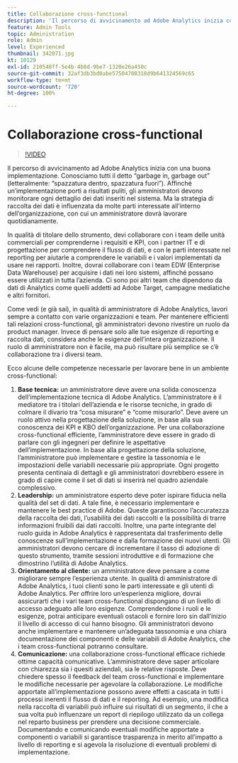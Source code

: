 ```yaml
---
title: Collaborazione cross-functional
description: 'Il percorso di avvicinamento ad Adobe Analytics inizia con una buona implementazione. Conosciamo tutti il detto “garbage in, garbage out” (letteralmente: “spazzatura dentro, spazzatura fuori”). Affinché un’implementazione porti a risultati puliti, gli amministratori devono monitorare ogni dettaglio dei dati inseriti nel sistema. Ma la strategia di raccolta dei dati è influenzata da molte parti interessate all’interno dell’organizzazione, con cui un amministratore dovrà lavorare quotidianamente.'
feature: Admin Tools
topic: Administration
role: Admin
level: Experienced
thumbnail: 342071.jpg
kt: 10129
exl-id: 210548ff-5e4b-4b8d-9be7-1320e26a450c
source-git-commit: 32af3db3bd0abe57504708318d9b641324569c65
workflow-type: tm+mt
source-wordcount: '720'
ht-degree: 100%

---
```


# Collaborazione cross-functional

>[!VIDEO](https://video.tv.adobe.com/v/342071/?quality=12&learn=on)

Il percorso di avvicinamento ad Adobe Analytics inizia con una buona implementazione. Conosciamo tutti il detto “garbage in, garbage out” (letteralmente: “spazzatura dentro, spazzatura fuori”). Affinché un’implementazione porti a risultati puliti, gli amministratori devono monitorare ogni dettaglio dei dati inseriti nel sistema. Ma la strategia di raccolta dei dati è influenzata da molte parti interessate all’interno dell’organizzazione, con cui un amministratore dovrà lavorare quotidianamente.

In qualità di titolare dello strumento, devi collaborare con i team delle unità commerciali per comprenderne i requisiti e KPI, con i partner IT e di progettazione per comprendere il flusso di dati, e con le parti interessate nel reporting per aiutarle a comprendere le variabili e i valori implementati da usare nei rapporti. Inoltre, dovrai collaborare con i team EDW (Enterprise Data Warehouse) per acquisire i dati nei loro sistemi, affinché possano essere utilizzati in tutta l’azienda. Ci sono poi altri team che dipendono da dati di Analytics come quelli addetti ad Adobe Target, campagne mediatiche e altri fornitori.

Come vedi (e già sai), in qualità di amministratore di Adobe Analytics, lavori sempre a contatto con varie organizzazioni e team. Per mantenere efficienti tali relazioni cross-functional, gli amministratori devono rivestire un ruolo da product manager. Invece di pensare solo alle tue esigenze di reporting e raccolta dati, considera anche le esigenze dell’intera organizzazione. Il ruolo di amministratore non è facile, ma può risultare più semplice se c’è collaborazione tra i diversi team.

Ecco alcune delle competenze necessarie per lavorare bene in un ambiente cross-functional:

1. **Base tecnica:** un amministratore deve avere una solida conoscenza dell’implementazione tecnica di Adobe Analytics. L’amministratore è il mediatore tra i titolari dell’azienda e le risorse tecniche, in grado di colmare il divario tra “cosa misurare” e “come misurarlo”. Deve avere un ruolo attivo nella progettazione della soluzione, in base alla sua conoscenza dei KPI e KBO dell’organizzazione. Per una collaborazione cross-functional efficiente, l’amministratore deve essere in grado di parlare con gli ingegneri per definire le aspettative dell’implementazione. In base alla progettazione della soluzione, l’amministratore può implementare e gestire la tassonomia e le impostazioni delle variabili necessarie più appropriate. Ogni progetto presenta centinaia di dettagli e gli amministratori dovrebbero essere in grado di capire come il set di dati si inserirà nel quadro aziendale complessivo.
1. **Leadership:** un amministratore esperto deve poter ispirare fiducia nella qualità del set di dati. A tale fine, è necessario implementare e mantenere le best practice di Adobe. Queste garantiscono l’accuratezza della raccolta dei dati, l’usabilità dei dati raccolti e la possibilità di trarre informazioni fruibili dai dati raccolti. Inoltre, una parte integrante del ruolo guida in Adobe Analytics è rappresentata dal trasferimento delle conoscenze sull’implementazione e dalla formazione dei nuovi utenti. Gli amministratori devono cercare di incrementare il tasso di adozione di questo strumento, tramite sessioni introduttive e di formazione che dimostrino l’utilità di Adobe Analytics.
1. **Orientamento al cliente:** un amministratore deve pensare a come migliorare sempre l’esperienza utente. In qualità di amministratore di Adobe Analytics, i tuoi clienti sono le parti interessate e gli utenti di Adobe Analytics. Per offrire loro un’esperienza migliore, dovrai assicurarti che i vari team cross-functional dispongano di un livello di accesso adeguato alle loro esigenze.  Comprendendone i ruoli e le esigenze, potrai anticipare eventuali ostacoli e fornire loro sin dall’inizio il livello di accesso di cui hanno bisogno. Gli amministratori devono anche implementare e mantenere un’adeguata tassonomia e una chiara documentazione dei componenti e delle variabili di Adobe Analytics, che i team cross-functional potranno consultare.
1. **Comunicazione:** una collaborazione cross-functional efficace richiede ottime capacità comunicative. L’amministratore deve saper articolare con chiarezza sia i quesiti aziendali, sia le relative risposte. Deve chiedere spesso il feedback del team cross-functional e implementare le modifiche necessarie per agevolare la collaborazione. Le modifiche apportate all’implementazione possono avere effetti a cascata in tutti i processi inerenti il flusso di dati e il reporting. Ad esempio, una modifica nella raccolta di variabili può influire sui risultati di un segmento, il che a sua volta può influenzare un report di riepilogo utilizzato da un collega nel reparto business per prendere una decisione commerciale. Documentando e comunicando eventuali modifiche apportate a componenti o variabili si garantisce trasparenza in merito all’impatto a livello di reporting e si agevola la risoluzione di eventuali problemi di implementazione.
